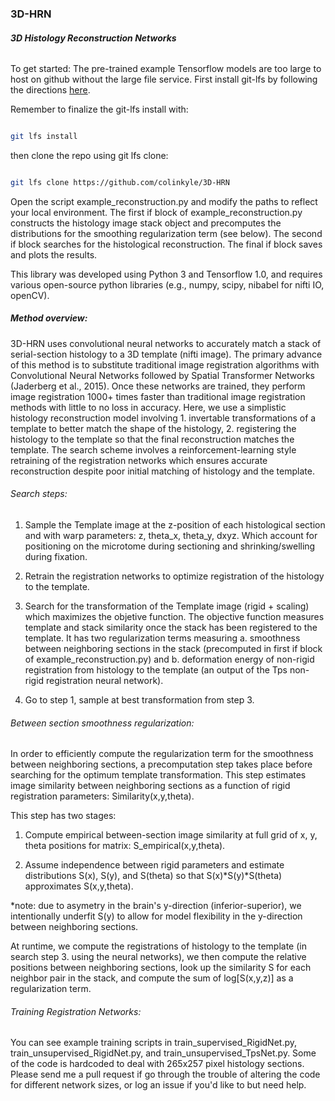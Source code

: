 ### 3D-HRN

##### 3D Histology Reconstruction Networks

######
To get started:
The pre-trained example Tensorflow models are too large to host on github without the large file service.  First install git-lfs by following the directions [here](https://git-lfs.github.com/).


Remember to finalize the git-lfs install with:


```bash

git lfs install
```


then clone the repo using git lfs clone:


```bash

git lfs clone https://github.com/colinkyle/3D-HRN

```



Open the script example_reconstruction.py and modify the paths to reflect your local environment.  The first if block of example_reconstruction.py constructs the histology image stack object and precomputes the distributions for the smoothing regularization term (see below).  The second if block searches for the histological reconstruction.  The final if block saves and plots the results.



This library was developed using Python 3 and Tensorflow 1.0, and requires various open-source python libraries (e.g., numpy, scipy, nibabel for nifti IO, openCV).




##### Method overview:


3D-HRN uses convolutional neural networks to accurately match a stack of serial-section histology to a 3D template (nifti image).  The primary advance of this method is to substitute traditional image registration algorithms with Convolutional Neural Networks followed by Spatial Transformer Networks (Jaderberg et al., 2015).  Once these networks are trained, they perform image registration 1000+ times faster than traditional image registration methods with little to no loss in accuracy.  Here, we use a simplistic histology reconstruction model involving 1. invertable transformations of a template to better match the shape of the histology, 2. registering the histology to the template so that the final reconstruction matches the template. The search scheme involves a reinforcement-learning style retraining of the registration networks which ensures accurate reconstruction despite poor initial matching of histology and the template.



###### Search steps:


1. Sample the Template image at the z-position of each histological section and with warp parameters: z, theta_x, theta_y, dxyz.  Which account for positioning on the microtome during sectioning and shrinking/swelling during fixation.

2. Retrain the registration networks to optimize registration of the histology to the template.

3. Search for the transformation of the Template image (rigid + scaling) which maximizes the objetive function. The objective function measures template and stack similarity once the stack has been registered to the template.  It has two regularization terms measuring a. smoothness between neighboring sections in the stack (precomputed in first if block of example_reconstruction.py) and b. deformation energy of non-rigid registration from histology to the template (an output of the Tps non-rigid registration neural network).

4. Go to step 1, sample at best transformation from step 3.



###### Between section smoothness regularization:

In order to efficiently compute the regularization term for the smoothness between neighboring sections, a precomputation step takes place before searching for the optimum template transformation.  This step estimates image similarity between neighboring sections as a function of rigid registration parameters:  Similarity(x,y,theta).  

This step has two stages:

1. Compute empirical between-section image similarity at full grid of x, y, theta positions for matrix: S_empirical(x,y,theta).

2. Assume independence between rigid parameters and estimate distributions S(x), S(y), and S(theta) so that S(x)\*S(y)\*S(theta) approximates S(x,y,theta).

\*note: due to asymetry in the brain's y-direction (inferior-superior), we intentionally underfit S(y) to allow for model flexibility in the y-direction between neighboring sections.



At runtime, we compute the registrations of histology to the template (in search step 3. using the neural networks), we then compute the relative positions between neighboring sections, look up the similarity S for each neighbor pair in the stack, and compute the sum of log[S(x,y,z)] as a regularization term.

###### Training Registration Networks:

You can see example training scripts in train_supervised_RigidNet.py, train_unsupervised_RigidNet.py, and train_unsupervised_TpsNet.py.  Some of the code is hardcoded to deal with 265x257 pixel histology sections.  Please send me a pull request if go through the trouble of altering the code for different network sizes, or log an issue if you'd like to but need help.
